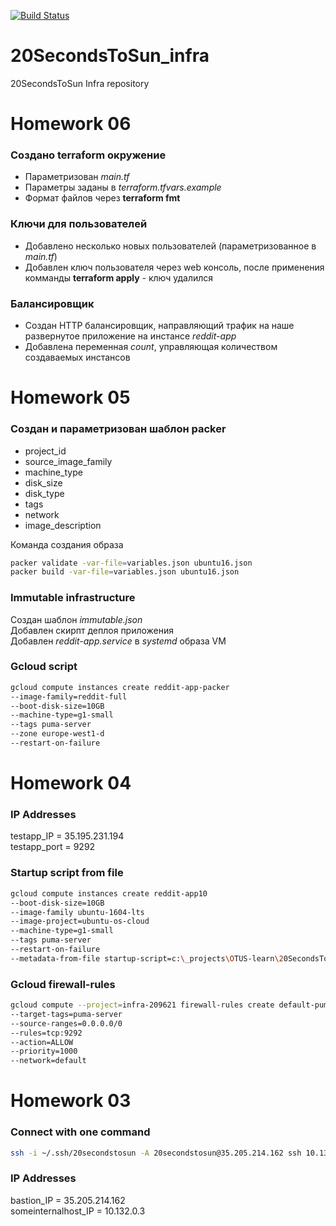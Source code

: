 [![Build Status](https://travis-ci.com/Otus-DevOps-2018-05/20SecondsToSun_infra.svg?branch=master)](https://travis-ci.com/Otus-DevOps-2018-05/20SecondsToSun_infra)
# 20SecondsToSun_infra

20SecondsToSun Infra repository

# Homework 06
### Создано terraform окружение
- Параметризован *main.tf*
- Параметры заданы в *terraform.tfvars.example*
- Формат файлов через **terraform fmt**

### Ключи для пользователей
- Добавлено несколько новых пользователей (параметризованное в *main.tf*)
- Добавлен ключ пользователя через web консоль, после применения комманды **terraform apply** - ключ удалился

### Балансировщик
- Создан HTTP балансировщик, направляющий трафик на наше развернутое приложение на инстансе *reddit-app*
- Добавлена переменная *count*, управляющая количеством создаваемых инстансов

# Homework 05
### Создан и параметризован шаблон packer
- project_id
- source_image_family
- machine_type
- disk_size
- disk_type
- tags
- network
- image_description

Команда создания образа
```bash
packer validate -var-file=variables.json ubuntu16.json
packer build -var-file=variables.json ubuntu16.json
```
### Immutable infrastructure
Создан шаблон *immutable.json*<br/>
Добавлен скирпт деплоя приложения<br/>
Добавлен *reddit-app.service* в *systemd* образа VM

### Gcloud script
```bash
gcloud compute instances create reddit-app-packer
--image-family=reddit-full 
--boot-disk-size=10GB 
--machine-type=g1-small 
--tags puma-server 
--zone europe-west1-d 
--restart-on-failure
```

# Homework 04

### IP Addresses

testapp_IP = 35.195.231.194<br/>
testapp_port = 9292

### Startup script from file
```bash
gcloud compute instances create reddit-app10 
--boot-disk-size=10GB 
--image-family ubuntu-1604-lts 
--image-project=ubuntu-os-cloud 
--machine-type=g1-small 
--tags puma-server 
--restart-on-failure 
--metadata-from-file startup-script=c:\_projects\OTUS-learn\20SecondsToSun_infra\startup_script.sh
```

### Gcloud firewall-rules
```bash
gcloud compute --project=infra-209621 firewall-rules create default-puma-server-1
--target-tags=puma-server 
--source-ranges=0.0.0.0/0
--rules=tcp:9292
--action=ALLOW
--priority=1000
--network=default
```

# Homework 03

### Connect with one command

```bash
ssh -i ~/.ssh/20secondstosun -A 20secondstosun@35.205.214.162 ssh 10.132.0.3
```

### IP Addresses

bastion_IP = 35.205.214.162<br/>
someinternalhost_IP = 10.132.0.3
